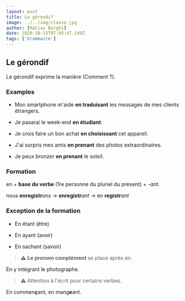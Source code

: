 ```yaml
---
layout: post
title: Le gérondif
image: ../../img/classe.jpg
author: [Matias Borghi]
date: 2020-10-15T07:03:47.149Z
tags: ['Grammaire']
---
```


## Le gérondif

Le gérondif exprime la manière (Comment ?).

### Examples

- Mon smartphone m'aide **en traduisant** les messages de mes clients étrangers.

- Je pasarai le week-end **en étudiant**.

- Je crois faire un bon achat **en choisissant** cet appareil.

- J'ai surpris mes amis **en prenant** des photos extraordinaires.

- Je peux bronzer **en prenant** le soleil.

### Formation 

en + **base du verbe** (1re personne du pluriel du présent) + *-ant*.

nous **enregistr**ons → **enregistr***ant* → en **registr***ant*

### Exception de la formation

- En étant (être)

- En ayant (avoir)

- En sachant (savoir)

> ⚠ **Le pronom complément** se place après en.

En y intégrant le photographe.

> ⚠ Attention à l'écrit pour certains verbes.

En commen**ç**ant, en mang**e**ant.